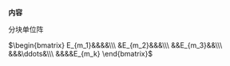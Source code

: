 **内容**  
  
分块单位阵  
  
$\begin{bmatrix}  
E_{m_1}&&&&\\\  
&E_{m_2}&&&\\\  
&&E_{m_3}&&\\\  
&&&\ddots&\\\  
&&&&E_{m_k}  
\end{bmatrix}$  
